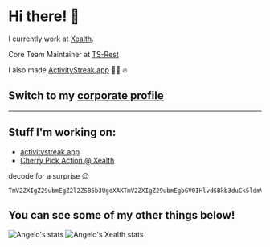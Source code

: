 # Hi there! 🤙

I currently work at [Xealth](https://github.com/Xealth). 

Core Team Maintainer at [TS-Rest](https://github.com/ts-rest)

I also made [ActivityStreak.app](https://activitystreak.app) 🏃‍♂️ 🔥


## Switch to my [corporate profile](https://github.com/arivera-xealth)


----
## Stuff I'm working on:
- [activitystreak.app](https://activitystreak.app)
- [Cherry Pick Action @ Xealth](https://github.com/Xealth/cherry-pick-action)

decode for a surprise 😉
```
TmV2ZXIgZ29ubmEgZ2l2ZSB5b3UgdXAKTmV2ZXIgZ29ubmEgbGV0IHlvdSBkb3duCk5ldmVyIGdvbm5hIHJ1biBhcm91bmQgYW5kIGRlc2VydCB5b3UKTmV2ZXIgZ29ubmEgbWFrZSB5b3UgY3J5Ck5ldmVyIGdvbm5hIHNheSBnb29kYnllCk5ldmVyIGdvbm5hIHRlbGwgYSBsaWUgYW5kIGh1cnQgeW91
```

## You can see some of my other things below!

![Angelo's stats](https://github-readme-stats.vercel.app/api?username=michaelangrivera&show_icons=true&theme=radical)
![Angelo's Xealth stats](https://github-readme-stats.vercel.app/api?username=arivera-xealth&show_icons=true&theme=radical)

